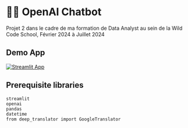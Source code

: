 # 🤖💬 OpenAI Chatbot

Projet 2 dans le cadre de ma formation de Data Analyst au sein de la Wild Code School, Février 2024 à Juillet 2024

## Demo App

[![Streamlit App](https://static.streamlit.io/badges/streamlit_badge_black_white.svg)](https://openai-chatbot.streamlit.app/)

## Prerequisite libraries

```
streamlit
openai
pandas
datetime
from deep_translator import GoogleTranslator
```
